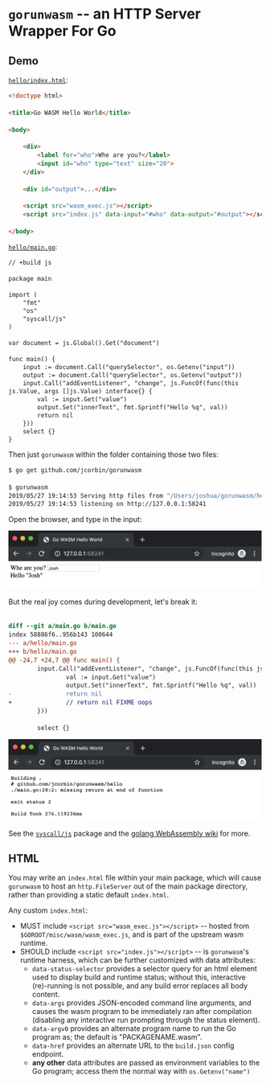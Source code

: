 # `gorunwasm` -- an HTTP Server Wrapper For Go

## Demo

[`hello/index.html`](hello/index.html):

```html
<!doctype html>

<title>Go WASM Hello World</title>

<body>

	<div>
		<label for="who">Whe are you?</label>
		<input id="who" type="text" size="20">
	</div>

	<div id="output">...</div>

	<script src="wasm_exec.js"></script>
	<script src="index.js" data-input="#who" data-output="#output"></script>

</body>
```

[`hello/main.go`](hello/main.go):

```golang
// +build js

package main

import (
	"fmt"
	"os"
	"syscall/js"
)

var document = js.Global().Get("document")

func main() {
	input := document.Call("querySelector", os.Getenv("input"))
	output := document.Call("querySelector", os.Getenv("output"))
	input.Call("addEventListener", "change", js.FuncOf(func(this js.Value, args []js.Value) interface{} {
		val := input.Get("value")
		output.Set("innerText", fmt.Sprintf("Hello %q", val))
		return nil
	}))
	select {}
}
```

Then just `gorunwasm` within the folder containing those two files:

```bash
$ go get github.com/jcorbin/gorunwasm

$ gorunwasm
2019/05/27 19:14:53 Serving http files from "/Users/joshua/gorunwasm/hello"
2019/05/27 19:14:53 listening on http://127.0.0.1:58241
```

Open the browser, and type in the input:

![Hello go wasm browser](hello.png)

But the real joy comes during development, let's break it:

```diff

diff --git a/main.go b/main.go
index 58886f6..956b143 100644
--- a/hello/main.go
+++ b/hello/main.go
@@ -24,7 +24,7 @@ func main() {
        input.Call("addEventListener", "change", js.FuncOf(func(this js.Value, args []js.Value) interf
                val := input.Get("value")
                output.Set("innerText", fmt.Sprintf("Hello %q", val))
-               return nil
+               // return nil FIXME oops
        }))

        select {}
```

![Now refresh, and see the build error](broke.png)

See the [`syscall/js`][syscall_js] package and the [golang WebAssembly
wiki][golang_wasm_wiki] for more.

## HTML

You may write an `index.html` file within your main package, which will cause
`gorunwasm` to host an `http.FileServer` out of the main package directory,
rather than providing a static default `index.html`.

Any custom `index.html`:
- MUST include `<script src="wasm_exec.js"></script>` -- hosted from
  `$GOROOT/misc/wasm/wasm_exec.js`, and is part of the upstream wasm
  runtime.
- SHOULD include `<script src="index.js"></script>` -- is `gorunwasm`'s runtime
  harness, which can be further customized with data attributes:
  - `data-status-selector` provides a selector query for an html element used
    to display build and runtime status; without this, interactive (re)-running
    is not possible, and any build error replaces all body content.
  - `data-args` provides JSON-encoded command line arguments, and causes the
    wasm program to be immediately ran after compilation (disabling any
    interactive run prompting through the status element).
  - `data-argv0` provides an alternate program name to run the Go program as;
    the default is "PACKAGENAME.wasm".
  - `data-href` provides an alternate URL to the `build.json` config endpoint.
  - **any other** data attributes are passed as environment variables to the Go
    program; access them the normal way with `os.Getenv("name")`

[golang_wasm_wiki]: https://github.com/golang/go/wiki/WebAssembly
[syscall_js]: https://golang.org/pkg/syscall/js/
